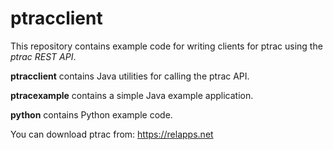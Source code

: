 # ptracclient

This repository contains example code for writing clients for ptrac using the *ptrac REST API*.

**ptracclient** contains Java utilities for calling the ptrac API.

**ptracexample** contains a simple Java example application.

**python** contains Python example code.

You can download ptrac from: https://relapps.net
